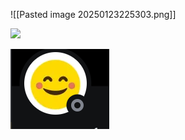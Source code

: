 ![[Pasted image 20250123225303.png]]
	
![](Pasted%20image%2020250123225802.png)

![](../Assets/Pasted%20image%2020250123230006.png)
